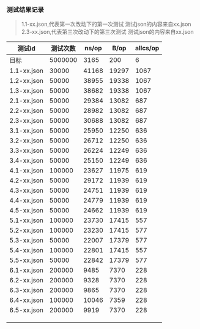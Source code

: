 ### 测试结果记录
> 1.1-xx.json,代表第一次改动下的第一次测试 测试json的内容来自xx.json
> 2.3-xx.json,代表第三次改动下的第三次测试 测试json的内容来自xx.json

|  测试id | 测试次数 | ns/op | B/op |	allcs/op	|
| ---- | ----|----|-----|-------|
|目标|5000000|3165|200|6|
|1.1-xx.json|30000|41168|19297|1067|
|1.2-xx.json|50000|38955|19338|1067|
|1.3-xx.json|50000|38682|19338|1067|
|2.1-xx.json|50000|29384|13082|687|
|2.2-xx.json|50000|28982|13082|687|
|2.3-xx.json|50000|30688|13082|687|
|3.1-xx.json|50000|25950|12250|636|
|3.2-xx.json|50000|26712|12250|636|
|3.3-xx.json|50000|26224|12249|636|
|3.4-xx.json|50000|25150|12249|636|
|4.1-xx.json|100000|23627|11975|619|
|4.2-xx.json|50000|29172|11939|619|
|4.3-xx.json|50000|24751|11939|619|
|4.4-xx.json|50000|24779|11939|619|
|4.5-xx.json|50000|24662|11939|619|
|5.1-xx.json|100000|23730|17415|557|
|5.2-xx.json|100000|23230|17415|577|
|5.3-xx.json|50000|22007|17379|577|
|5.4-xx.json|100000|22801|17415|557|
|5.5-xx.json|50000|22842|17379|577|
|6.1-xx.json|200000|9485|7370|228|
|6.2-xx.json|200000|9328|7370|228|
|6.3-xx.json|200000|9865|7370|228|
|6.4-xx.json|100000|10046|7359|228|
|6.5-xx.json|200000|9919|7370|228|
||||||
||||||
||||||
